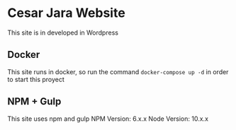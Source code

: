 # Cesar Jara Website

This site is in developed in Wordpress

## Docker

This site runs in docker, so run the command `docker-compose up -d` in order to start this proyect

## NPM + Gulp

This site uses npm and gulp
NPM Version: 6.x.x
Node Version: 10.x.x